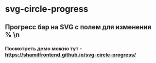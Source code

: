# svg-circle-progress
## Прогресс бар на SVG с полем для изменения % \n
### Посмотреть демо можно тут - https://shamilfrontend.github.io/svg-circle-progress/
